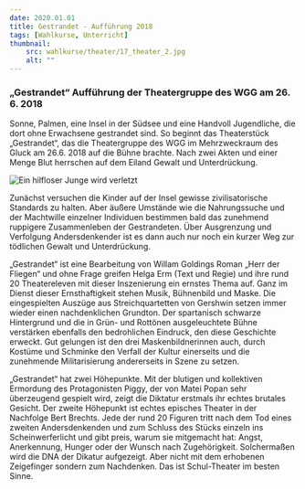 ```yaml
---
date: 2020.01.01
title: Gestrandet - Aufführung 2018
tags: [Wahlkurse, Unterricht]
thumbnail: 
    src: wahlkurse/theater/17_theater_2.jpg
    alt: ""
---
```


<h3>„Gestrandet“ Aufführung der Theatergruppe des WGG am 26. 6. 2018</h3>

Sonne, Palmen, eine Insel in der Südsee und eine Handvoll Jugendliche, die dort ohne Erwachsene gestrandet sind. So beginnt das Theaterstück „Gestrandet“, das die Theatergruppe des WGG im Mehrzweckraum des Gluck am 26.6. 2018 auf die Bühne brachte. Nach zwei Akten und einer Menge Blut herrschen auf dem Eiland Gewalt und Unterdrückung.

<img src="images/wahlkurse/theater/17_theater_1.jpg" alt="Ein hilfloser Junge wird verletzt">

Zunächst versuchen die Kinder auf der Insel gewisse zivilisatorische Standards zu halten. Aber äußere Umstände wie die Nahrungssuche und der Machtwille einzelner Individuen bestimmen bald das zunehmend ruppigere Zusammenleben der Gestrandeten. Über Ausgrenzung und Verfolgung Andersdenkender ist es dann auch nur noch ein kurzer Weg zur tödlichen Gewalt und Unterdrückung. 

„Gestrandet“ ist eine Bearbeitung von Willam Goldings Roman „Herr der Fliegen“ und ohne Frage greifen Helga Erm (Text und Regie) und ihre rund 20 Theatereleven mit dieser Inszenierung ein ernstes Thema auf. Ganz im Dienst dieser Ernsthaftigkeit stehen Musik, Bühnenbild und Maske. Die eingespielten Auszüge aus Streichquartetten von Gershwin setzen immer wieder einen nachdenklichen Grundton. Der spartanisch schwarze Hintergrund und die in Grün- und Rottönen ausgeleuchtete Bühne verstärken ebenfalls den bedrohlichen Eindruck, den diese Geschichte erweckt. Gut gelungen ist den drei Maskenbildnerinnen auch,  durch Kostüme und Schminke den Verfall der Kultur einerseits und die zunehmende Militarisierung andererseits in Szene zu setzen. 

„Gestrandet“ hat zwei Höhepunkte. Mit der blutigen und kollektiven Ermordung des Protagonisten Piggy, der von Matei Popan sehr überzeugend gespielt wird, zeigt die Diktatur erstmals ihr echtes brutales Gesicht. Der zweite Höhepunkt ist echtes episches Theater in der Nachfolge Bert Brechts. Jede der rund 20 Figuren tritt nach dem Tod eines zweiten Andersdenkenden und zum Schluss des Stücks einzeln ins Scheinwerferlicht und gibt preis, warum sie mitgemacht hat: Angst, Anerkennung, Hunger oder der Wunsch nach Zugehörigkeit. Solchermaßen wird die DNA der Dikatur aufgezeigt. Aber nicht mit dem erhobenen Zeigefinger sondern zum Nachdenken. Das ist Schul-Theater im besten Sinne. 

<img src="images/wahlkurse/theater/17_theater_2.jpg" alt="">